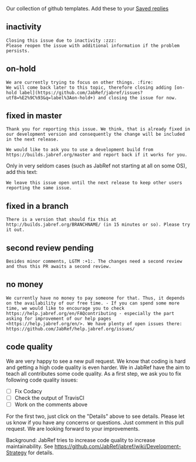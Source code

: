 Our collection of github templates.
Add these to your [Saved replies](https://github.com/settings/replies)

## inactivity
```
Closing this issue due to inactivity :zzz: 
Please reopen the issue with additional information if the problem persists.
```

## on-hold
```
We are currently trying to focus on other things. :fire:
We will come back later to this topic, therefore closing adding [on-hold label](https://github.com/JabRef/jabref/issues?utf8=%E2%9C%93&q=label%3Aon-hold+) and closing the issue for now.
```

## fixed in master
```
Thank you for reporting this issue. We think, that is already fixed in our development version and consequently the change will be included in the next release.

We would like to ask you to use a development build from https://builds.jabref.org/master and report back if it works for you.
```

Only in very seldom cases (such as JabRef not starting at all on some OS), add this text:

    We leave this issue open until the next release to keep other users reporting the same issue.

## fixed in a branch
```
There is a version that should fix this at http://builds.jabref.org/BRANCHNAME/ (in 15 minutes or so). Please try it out. 
```

## second review pending
```
Besides minor comments, LGTM :+1:. The changes need a second review and thus this PR awaits a second review.
```

## no money
```
We currently have no money to pay someone for that. Thus, it depends on the availability of our free time. - If you can spend some more time, we would like to encourage you to check https://help.jabref.org/en/FAQcontributing - especially the part asking for improvement of our help pages <https://help.jabref.org/en/>. We have plenty of open issues there: https://github.com/JabRef/help.jabref.org/issues/
```

## code quality

We are very happy to see a new pull request.
We know that coding is hard and getting a high code quality is even harder.
We in JabRef have the aim to teach all contributes some code quality.
As a first step, we ask you to fix following code quality issues:

 - [ ] Fix Codacy
 - [ ] Check the output of TravisCI
 - [ ] Work on the comments above

For the first two, just click on the "Details" above to see details.
Please let us know if you have any concerns or questions.
Just comment in this pull request.
We are looking forward to your improvements.


Background: JabRef tries to increase code quality to increase maintainability. See <https://github.com/JabRef/jabref/wiki/Development-Strategy> for details.
